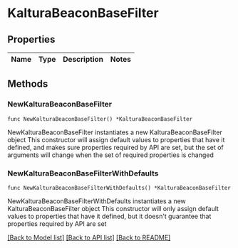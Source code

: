 # KalturaBeaconBaseFilter

## Properties

Name | Type | Description | Notes
------------ | ------------- | ------------- | -------------

## Methods

### NewKalturaBeaconBaseFilter

`func NewKalturaBeaconBaseFilter() *KalturaBeaconBaseFilter`

NewKalturaBeaconBaseFilter instantiates a new KalturaBeaconBaseFilter object
This constructor will assign default values to properties that have it defined,
and makes sure properties required by API are set, but the set of arguments
will change when the set of required properties is changed

### NewKalturaBeaconBaseFilterWithDefaults

`func NewKalturaBeaconBaseFilterWithDefaults() *KalturaBeaconBaseFilter`

NewKalturaBeaconBaseFilterWithDefaults instantiates a new KalturaBeaconBaseFilter object
This constructor will only assign default values to properties that have it defined,
but it doesn't guarantee that properties required by API are set


[[Back to Model list]](../README.md#documentation-for-models) [[Back to API list]](../README.md#documentation-for-api-endpoints) [[Back to README]](../README.md)


